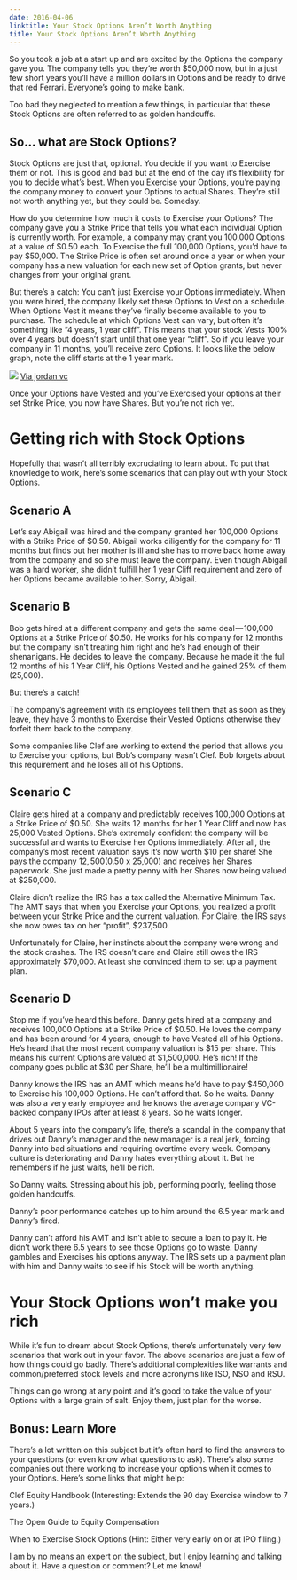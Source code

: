 ```yaml
---
date: 2016-04-06
linktitle: Your Stock Options Aren’t Worth Anything
title: Your Stock Options Aren’t Worth Anything
---
```


So you took a job at a start up and are excited by the Options the company gave you. The company tells you they’re worth $50,000 now, but in a just few short years you’ll have a million dollars in Options and be ready to drive that red Ferrari. Everyone’s going to make bank.

Too bad they neglected to mention a few things, in particular that these Stock Options are often referred to as golden handcuffs.

## So… what are Stock Options?

Stock Options are just that, optional. You decide if you want to Exercise them or not. This is good and bad but at the end of the day it’s flexibility for you to decide what’s best. When you Exercise your Options, you’re paying the company money to convert your Options to actual Shares. They’re still not worth anything yet, but they could be. Someday.

How do you determine how much it costs to Exercise your Options? The company gave you a Strike Price that tells you what each individual Option is currently worth. For example, a company may grant you 100,000 Options at a value of $0.50 each. To Exercise the full 100,000 Options, you’d have to pay $50,000. The Strike Price is often set around once a year or when your company has a new valuation for each new set of Option grants, but never changes from your original grant.

But there’s a catch: You can’t just Exercise your Options immediately. When you were hired, the company likely set these Options to Vest on a schedule. When Options Vest it means they’ve finally become available to you to purchase. The schedule at which Options Vest can vary, but often it’s something like “4 years, 1 year cliff”. This means that your stock Vests 100% over 4 years but doesn’t start until that one year “cliff”. So if you leave your company in 11 months, you’ll receive zero Options. It looks like the below graph, note the cliff starts at the 1 year mark.

![](/images/your-stock-options-arent-worth-anything/stock-vesting-schedule.png)
[Via jordan vc](http://www.jordanvc.com/blog/2014/6/18/why-term-sheet-needs-vesting-schedule)

Once your Options have Vested and you’ve Exercised your options at their set Strike Price, you now have Shares. But you’re not rich yet.

# Getting rich with Stock Options

Hopefully that wasn’t all terribly excruciating to learn about. To put that knowledge to work, here’s some scenarios that can play out with your Stock Options.

## Scenario A
Let’s say Abigail was hired and the company granted her 100,000 Options with a Strike Price of $0.50. Abigail works diligently for the company for 11 months but finds out her mother is ill and she has to move back home away from the company and so she must leave the company. Even though Abigail was a hard worker, she didn’t fulfill her 1 year Cliff requirement and zero of her Options became available to her. Sorry, Abigail.

## Scenario B
Bob gets hired at a different company and gets the same deal — 100,000 Options at a Strike Price of $0.50. He works for his company for 12 months but the company isn’t treating him right and he’s had enough of their shenanigans. He decides to leave the company. Because he made it the full 12 months of his 1 Year Cliff, his Options Vested and he gained 25% of them (25,000).

But there’s a catch!

The company’s agreement with its employees tell them that as soon as they leave, they have 3 months to Exercise their Vested Options otherwise they forfeit them back to the company.

Some companies like Clef are working to extend the period that allows you to Exercise your options, but Bob’s company wasn’t Clef. Bob forgets about this requirement and he loses all of his Options.

## Scenario C

Claire gets hired at a company and predictably receives 100,000 Options at a Strike Price of $0.50. She waits 12 months for her 1 Year Cliff and now has 25,000 Vested Options. She’s extremely confident the company will be successful and wants to Exercise her Options immediately. After all, the company’s most recent valuation says it’s now worth $10 per share! She pays the company $12,500 ($0.50 x 25,000) and receives her Shares paperwork. She just made a pretty penny with her Shares now being valued at $250,000.

Claire didn’t realize the IRS has a tax called the Alternative Minimum Tax. The AMT says that when you Exercise your Options, you realized a profit between your Strike Price and the current valuation. For Claire, the IRS says she now owes tax on her “profit”, $237,500.

Unfortunately for Claire, her instincts about the company were wrong and the stock crashes. The IRS doesn’t care and Claire still owes the IRS approximately $70,000. At least she convinced them to set up a payment plan.

## Scenario D

Stop me if you’ve heard this before. Danny gets hired at a company and receives 100,000 Options at a Strike Price of $0.50. He loves the company and has been around for 4 years, enough to have Vested all of his Options. He’s heard that the most recent company valuation is $15 per share. This means his current Options are valued at $1,500,000. He’s rich! If the company goes public at $30 per Share, he’ll be a multimillionaire!

Danny knows the IRS has an AMT which means he’d have to pay $450,000 to Exercise his 100,000 Options. He can’t afford that. So he waits. Danny was also a very early employee and he knows the average company VC-backed company IPOs after at least 8 years. So he waits longer.

About 5 years into the company’s life, there’s a scandal in the company that drives out Danny’s manager and the new manager is a real jerk, forcing Danny into bad situations and requiring overtime every week. Company culture is deteriorating and Danny hates everything about it. But he remembers if he just waits, he’ll be rich.

So Danny waits. Stressing about his job, performing poorly, feeling those golden handcuffs.

Danny’s poor performance catches up to him around the 6.5 year mark and Danny’s fired.

Danny can’t afford his AMT and isn’t able to secure a loan to pay it. He didn’t work there 6.5 years to see those Options go to waste. Danny gambles and Exercises his options anyway. The IRS sets up a payment plan with him and Danny waits to see if his Stock will be worth anything.

# Your Stock Options won’t make you rich

While it’s fun to dream about Stock Options, there’s unfortunately very few scenarios that work out in your favor. The above scenarios are just a few of how things could go badly. There’s additional complexities like warrants and common/preferred stock levels and more acronyms like ISO, NSO and RSU.

Things can go wrong at any point and it’s good to take the value of your Options with a large grain of salt. Enjoy them, just plan for the worse.

## Bonus: Learn More

There’s a lot written on this subject but it’s often hard to find the answers to your questions (or even know what questions to ask). There’s also some companies out there working to increase your options when it comes to your Options. Here’s some links that might help:

Clef Equity Handbook (Interesting: Extends the 90 day Exercise window to 7 years.)

The Open Guide to Equity Compensation

When to Exercise Stock Options (Hint: Either very early on or at IPO filing.)

I am by no means an expert on the subject, but I enjoy learning and talking about it. Have a question or comment? Let me know!

